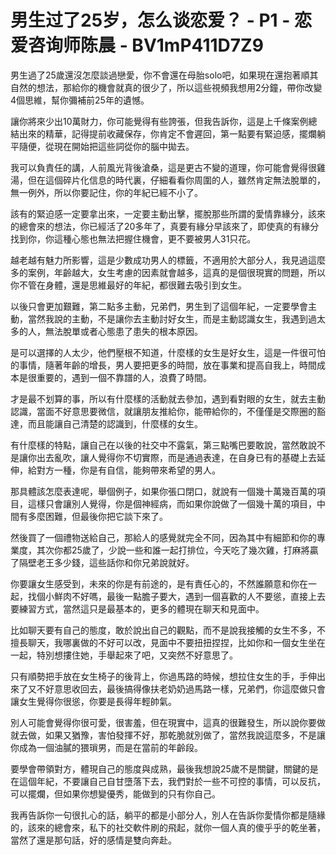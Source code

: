 # 男生过了25岁，怎么谈恋爱？ - P1 - 恋爱咨询师陈晨 - BV1mP411D7Z9

男生過了25歲還沒怎麼談過戀愛，你不會還在母胎solo吧，如果現在還抱著順其自然的想法，那給你的機會就真的很少了，所以這些視頻我想用2分鐘，帶你改變4個思維，幫你彌補前25年的遺憾。

讓你將來少出10萬財力，你可能覺得有些誇張，但我告訴你，這是上千條案例總結出來的精華，記得提前收藏保存，你肯定不會遲回，第一點要有緊迫感，擺爛躺平隨便，從現在開始把這些詞從你的腦中拋去。

我可以負責任的講，人前風光背後滄桑，這是更古不變的道理，你可能會覺得很雞湯，但在這個碎片化信息的時代裏，仔細看看你周圍的人，雖然肯定無法脫單的，無一例外，所以你要記住，你的年紀已經不小了。

該有的緊迫感一定要拿出來，一定要主動出擊，擺脫那些所謂的愛情靠緣分，該來的總會來的想法，你已經活了20多年了，真要有緣分早該來了，即使真的有緣分找到你，你這種心態也無法把握住機會，更不要被男人31只花。

越老越有魅力所影響，這是少數成功男人的標籤，不適用於大部分人，我見過這麼多的案例，年齡越大，女生考慮的因素就會越多，這真的是個很現實的問題，所以你不管在身體，還是思維最好的年紀，都很難去吸引到女生。

以後只會更加艱難，第二點多主動，兄弟們，男生到了這個年紀，一定要學會主動，當然我說的主動，不是讓你去主動討好女生，而是主動認識女生，我遇到過太多的人，無法脫單或者心態患了患失的根本原因。

是可以選擇的人太少，他們壓根不知道，什麼樣的女生是好女生，這是一件很可怕的事情，隨著年齡的增長，男人要把更多的時間，放在事業和提高自我上，時間成本是很重要的，遇到一個不靠譜的人，浪費了時間。

才是最不划算的事，所以有什麼樣的活動就去參加，遇到看對眼的女生，就去主動認識，當面不好意思要微信，就讓朋友推給你，能帶給你的，不僅僅是交際圈的豁達，而且能讓自己清楚的認識到，什麼樣的女生。

有什麼樣的特點，讓自己在以後的社交中不露氣，第三點嘴巴要敢說，當然敢說不是讓你出去亂吹，讓人覺得你不切實際，而是通過表達，在自身已有的基礎上去延伸，給對方一種，你是有自信，能夠帶來希望的男人。

那具體該怎麼表達呢，舉個例子，如果你張口閉口，就說有一個幾十萬幾百萬的項目，這樣只會讓別人覺得，你是個神經病，而如果你說做了一個幾十萬的項目，中間有多麼困難，但最後你把它談下來了。

然後買了一個禮物送給自己，那給人的感覺就完全不同，因為其中有細節和你的專業度，其次你都25歲了，少說一些和誰一起打排位，今天吃了幾次雞，打麻將贏了隔壁老王多少錢，這些話你和你兄弟說就好。

你要讓女生感受到，未來的你是有前途的，是有責任心的，不然誰願意和你在一起，找個小鮮肉不好嗎，最後一點膽子要大，遇到一個喜歡的人不要慫，直接上去要練習方式，當然這只是最基本的，更多的體現在聊天和見面中。

比如聊天要有自己的態度，敢於說出自己的觀點，而不是說我接觸的女生不多，不擅長聊天，我哪裏做的不好可以改，見面中不要扭扭捏捏，比如你和一個女生坐在一起，特別想摟住她，手舉起來了吧，又突然不好意思了。

只有順勢把手放在女生椅子的後背上，你過馬路的時候，想拉住女生的手，手伸出來了又不好意思收回去，最後搞得像扶老奶奶過馬路一樣，兄弟們，你這麼做只會讓女生覺得你很慫，你要是長得年輕帥氣。

別人可能會覺得你很可愛，很害羞，但在現實中，這真的很難發生，所以說你要做就去做，如果又猶豫，害怕發揮不好，那乾脆就別做了，當然我說這麼多，不是讓你成為一個油膩的猥瑣男，而是在當前的年齡段。

要學會帶領對方，體現自己的態度與成熟，最後我想說25歲不是關鍵，關鍵的是在這個年紀，不要讓自己自甘墮落下去，我們對於一些不可控的事情，可以反抗，可以擺爛，但如果你想變優秀，能做到的只有你自己。

我再告訴你一句很扎心的話，躺平的都是小部分人，別人在告訴你愛情你都是隨緣的，該來的總會來，私下的社交軟件刷的飛起，就你一個人真的傻乎乎的乾坐著，當然了還是那句話，好的感情是雙向奔赴。

